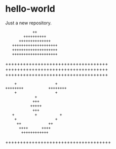 # hello-world
Just a new repository.

                ++
            ++++++++++
          ++++++++++++++
       ++++++++++++++++++++
       ++++++++++++++++++++
       ++++++++++++++++++++
+++++++++++++++++++++++++++++++++++
+++++++++++++++++++++++++++++++++++
+++++++++++++++++++++++++++++++++++
       
       
        +                 +
    ++++++++           ++++++++
        +                 +
                 +
                +++
               +++++
                +++
       +         +          +
        +                 +
         ++            ++
          ++++      ++++
           ++++++++++++
           
           


++++++++++++++++++++++++++++++++++++
           
                 
                 
                 
